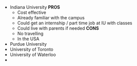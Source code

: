 - Indiana University
	**PROS**
	- Cost effective
	- Already familiar with the campus
	- Could get an internship / part time job at IU with classes
	- Could live with parents if needed
	**CONS**
	- No travelling
	- In the USA
- Purdue University
- University of Toronto
- University of Waterloo
- 